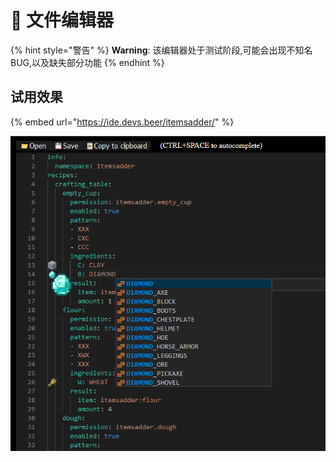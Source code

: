 # 📄 文件编辑器

{% hint style="警告" %}
**Warning**: 该编辑器处于测试阶段,可能会出现不知名BUG,以及缺失部分功能
{% endhint %}

## 试用效果

{% embed url="https://ide.devs.beer/itemsadder/" %}

![](.gitbook/assets/image%20%2814%29.png)

